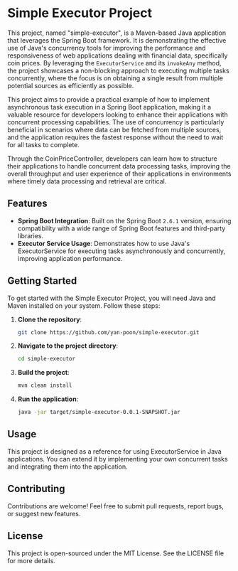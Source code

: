 # Simple Executor Project

This project, named "simple-executor", is a Maven-based Java application that leverages the Spring Boot framework. It is demonstrating the effective use of Java's concurrency tools for improving the performance and responsiveness of web applications dealing with financial data, specifically coin prices. By leveraging the `ExecutorService` and its `invokeAny` method, the project showcases a non-blocking approach to executing multiple tasks concurrently, where the focus is on obtaining a single result from multiple potential sources as efficiently as possible.

This project aims to provide a practical example of how to implement asynchronous task execution in a Spring Boot application, making it a valuable resource for developers looking to enhance their applications with concurrent processing capabilities. The use of concurrency is particularly beneficial in scenarios where data can be fetched from multiple sources, and the application requires the fastest response without the need to wait for all tasks to complete.

Through the CoinPriceController, developers can learn how to structure their applications to handle concurrent data processing tasks, improving the overall throughput and user experience of their applications in environments where timely data processing and retrieval are critical.

## Features

- **Spring Boot Integration**: Built on the Spring Boot `2.6.1` version, ensuring compatibility with a wide range of Spring Boot features and third-party libraries.
- **Executor Service Usage**: Demonstrates how to use Java's ExecutorService for executing tasks asynchronously and concurrently, improving application performance.

## Getting Started

To get started with the Simple Executor Project, you will need Java and Maven installed on your system. Follow these steps:

1. **Clone the repository**:
   ```sh
   git clone https://github.com/yan-poon/simple-executor.git
   ```
2. **Navigate to the project directory**:
   ```sh
   cd simple-executor
   ```
3. **Build the project**:
   ```sh
   mvn clean install
   ```
4. **Run the application**:
   ```sh
   java -jar target/simple-executor-0.0.1-SNAPSHOT.jar
   ```

## Usage

This project is designed as a reference for using ExecutorService in Java applications. You can extend it by implementing your own concurrent tasks and integrating them into the application.

## Contributing

Contributions are welcome! Feel free to submit pull requests, report bugs, or suggest new features.

## License

This project is open-sourced under the MIT License. See the LICENSE file for more details.